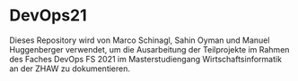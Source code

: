 # DevOps21

Dieses Repository wird von Marco Schinagl, Sahin Oyman und Manuel Huggenberger verwendet,
um die Ausarbeitung der Teilprojekte im Rahmen des Faches DevOps FS 2021 im Masterstudiengang
Wirtschaftsinformatik an der ZHAW zu dokumentieren.

